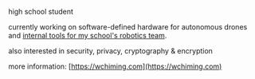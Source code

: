 <!-- ### Hi there 👋

**chimingw/chimingw** is a ✨ _special_ ✨ repository because its `README.md` (this file) appears on your GitHub profile.

Here are some ideas to get you started:

- 🔭 I’m currently working on ...
- 🌱 I’m currently learning ...
- 👯 I’m looking to collaborate on ...
- 🤔 I’m looking for help with ...
- 💬 Ask me about ...
- 📫 How to reach me: ...
- 😄 Pronouns: ...
- ⚡ Fun fact: ...
-->


high school student

currently working on software-defined hardware for autonomous drones and [internal tools for my school's robotics team](https://github.com/rebels2638/ScoutingApp2025).

also interested in security, privacy, cryptography & encryption

<!--
currently interested in open source LLMs and applied AI
- cofounder @ [guhoo technologies](https://ai.guhoo.com)
- vice president @ [bright future teens new york](https://www.brightfutureteen.com/bft-new-york)

  
- 2023 congressional app challenge submission: [ABE AI](https://abeai.net)
-->

more information: [https://wchiming.com](https://wchiming.com)
